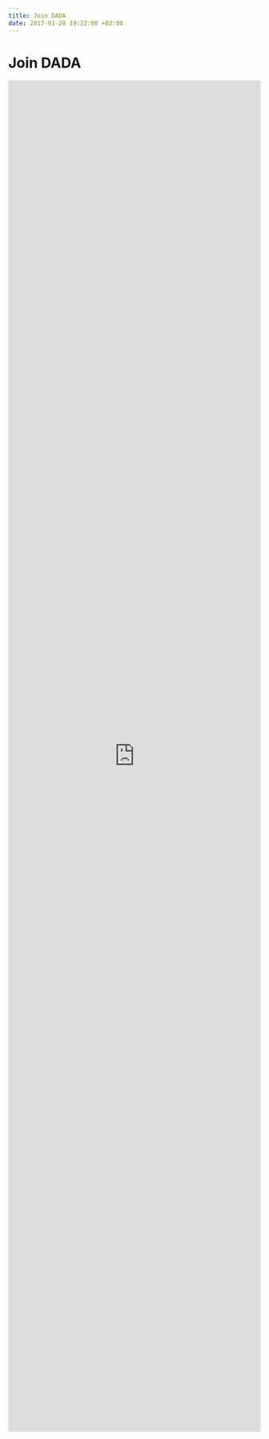 ```yaml
---
title: Join DADA
date: 2017-01-28 19:22:00 +02:00
---
```


# Join DADA

<iframe src="https://docs.google.com/forms/d/e/1FAIpQLSdwGtK7NtkoZK_JGnkpmIRGQ1XIydU7kgBIuZz-wU7lz2KF4w/viewform?embedded=true" width="100%" height="2700" frameborder="0" marginheight="0" marginwidth="0">Loading...</iframe>
